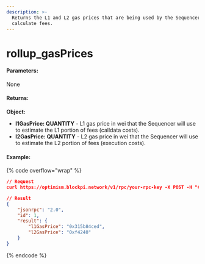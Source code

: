 ```yaml
---
description: >-
  Returns the L1 and L2 gas prices that are being used by the Sequencer to
  calculate fees.
---
```


# rollup\_gasPrices

#### **Parameters:**

None

#### **Returns:**

**Object:**

* **l1GasPrice: QUANTITY** - L1 gas price in wei that the Sequencer will use to estimate the L1 portion of fees (calldata costs).
* **l2GasPrice: QUANTITY** - L2 gas price in wei that the Sequencer will use to estimate the L2 portion of fees (execution costs).

#### Example:

{% code overflow="wrap" %}
```json
// Request
curl https://optimism.blockpi.network/v1/rpc/your-rpc-key -X POST -H "Content-Type: application/json" --data '{"jsonrpc":"2.0","method":"rollup_gasPrices","params":[],"id":1}'

// Result
{
    "jsonrpc": "2.0",
    "id": 1,
    "result": {
        "l1GasPrice": "0x315b84ced",
        "l2GasPrice": "0xf4240"
    }
}
```
{% endcode %}
